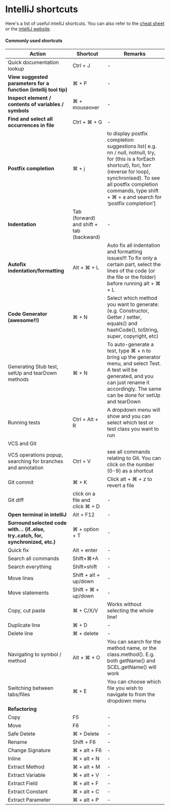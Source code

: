# IntelliJ shortcuts

Here's a list of useful intelliJ shortcuts. You can also refer to the [cheat sheet](https://resources.jetbrains.com/assets/products/intellij-idea/IntelliJIDEA_ReferenceCard_mac.pdf) or the [intelliJ website](https://www.jetbrains.com/help/idea/2016.2/keyboard-shortcuts-by-category.html).

#### Commonly used shortcuts

|Action|Shortcut|Remarks|
|------|--------|-------|
|Quick documentation lookup|Ctrl + J|-|
| **View suggested parameters for a function (intellij tool tip)** | ⌘ + P|-|
|**Inspect element / contents of variables / symbols** |⌘ + mouseover|-|
|**Find and select all occurrences in file**|Ctrl + ⌘ + G|-|
|**Postfix completion**|⌘ + j | to display postfix completion suggestions list( e.g. nn / null, notnull, try, for (this is a forEach shortcut), fori, forr (reverse for loop), synchronised). To see all postfix completion commands, type shift + ⌘ + a and search for ‘postfix completion’]|
|**Indentation**|Tab (forward) and shift + tab (backward)|-|
|**Autofix indentation/formatting**|Alt + ⌘ + L |Auto fix all indentation and formatting issues!!! To fix only a certain part, select the lines of the code (or the file or the folder) before running alt + ⌘ + L|
|**Code Generator (awesome!!)** | ⌘ + N|  Select which method you want to generate: (e.g. Constructor, Getter / setter, equals() and hashCode(), toString, super, copyright, etc)
| Generating Stub test, setUp and tearDown methods | ⌘ + N | To auto-generate a test, type ⌘ + n to bring up the generator menu, and select Test. A test will be generated, and you can just rename it accordingly. The same can be done for setUp and tearDown|
| Running tests | Ctrl + Alt + R | A dropdown menu will show and you can select which test or test class you want to run |
|VCS and Git|
|VCS operations popup, searching for branches and annotation| Ctrl + V | see all commands relating to Git. You can click on the number (0-9) as a shortcut
| Git commit | ⌘ + K | Click alt + ⌘ + z to revert a file |
| Git diff | click on a file and click ⌘ + D | - |
| **Open terminal in intelliJ** | Alt + F12 | - |
| **Surround selected code with… (if..else, try..catch, for, synchronized, etc.)**|⌘ + option + T|-|
|Quick fix| Alt + enter |-|
| Search all commands | Shift+⌘+A | -|
| Search everything | Shift+shift | - |
| Move lines | Shift + alt + up/down| - |
| Move statements | Shift + ⌘ + up/down | - |
| Copy, cut paste | ⌘ + C/X/V| Works without selecting the whole line! |
| Duplicate line | ⌘ + D | - |
| Delete line | ⌘ + delete | - |
| Navigating to symbol / method | Alt + ⌘ + O | You can search for the method name, or the class.method(). E.g. both getName() and SCEL.getName() will work |
| Switching between tabs/files | ⌘ + E | You can choose which file you wish to navigate to from the dropdown menu |
| **Refactoring** |
|Copy|F5 |-|
|Move|F6 |-|
|Safe Delete |⌘ + Delete |-|
|Rename |Shift + F6 |-|
|Change Signature |⌘ + alt + F6  |-|
|Inline|⌘ + alt + N |-|
|Extract Method|⌘ + alt + M |-|
|Extract Variable|⌘ + alt + V |-|
|Extract Field|⌘ + alt + F |-|
|Extract Constant|⌘ + alt + C |-|
|Extract Parameter|⌘ + alt + P |-|
